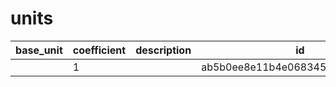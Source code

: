 # units
|base_unit|coefficient|description|id|is_error|name|
|--|--|--|--|--|--|
||1||ab5b0ee8e11b4e06834535694cfc392d|True|грамм|